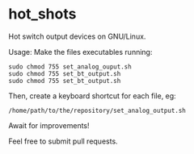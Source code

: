 # hot_shots
Hot switch output devices on GNU/Linux.

Usage:
Make the files executables running:
```
sudo chmod 755 set_analog_ouput.sh
sudo chmod 755 set_bt_output.sh
sudo chmod 755 set_bt_output.sh
```

Then, create a keyboard shortcut for each file, eg:
```
/home/path/to/the/repository/set_analog_output.sh
```

Await for improvements!

Feel free to submit pull requests.


